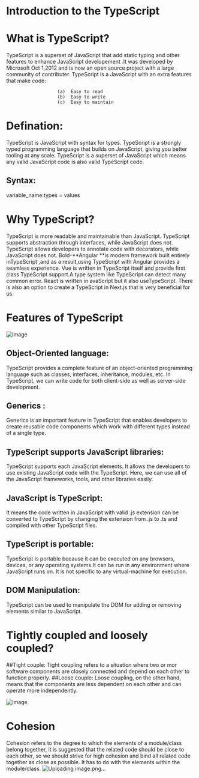  # Introduction to the TypeScript
# What is TypeScript?
TypeScript is a superset of JavaScript that add static typing and other features to enhance JavaScript developement .It was developed by Microsoft Oct 1,2012 and is now an open source project with a large community of contributer.
TypeScript is a JavaScript with an extra features that make code:

                       (a)  Easy to read   
                       (b)  Easy to write
                       (c)  Easy to maintain   


# Defination:
TypeScript is JavaScript with syntax for types. TypeScript is a strongly typed programming language that builds on JavaScript, giving you better tooling at any 
 scale.
TypeScript is a superset of JavaScript which means any valid JavaScript code is also valid TypeScript code.
## Syntax:
 variable_name:types = values
#  Why TypeScript?
TypeScript is more readable and maintainable than JavaScript. TypeScript supports abstraction through interfaces, while JavaScript does not. TypeScript allows 
developers to annotate code with decorators, while JavaScript does not.
Bold-**Angular **is modern framework built entirely inTypeScript ,and as a result,using TypeScript with Angular provides a seamless experience.
Vue is written in TypeScript itself and provide first class TypeScript support.A type system like TypeScript can detect many common error.
React is written in avaScript but it also useTypeScript.
There is also an option to create a TypeScript in Next.js that is very beneficial for us.
# Features of TypeScript

![image](https://github.com/ZubaidaKhan/TypeScript/assets/141108671/d341f02a-7c78-4def-97a7-076adf251f6e)
## Object-Oriented language:
TypeScript provides a complete feature of an object-oriented programming language such as classes, interfaces, inheritance, modules, etc. In TypeScript, we can 
 write code for both client-side as well as server-side development.
## Generics :
Generics is an important feature in TypeScript that enables developers to create reusable code components which work with different types instead of a single type. 
## TypeScript supports JavaScript libraries: 
 TypeScript supports each JavaScript elements. It allows the developers to use existing JavaScript code with the TypeScript. Here, we can use all of the JavaScript 
 frameworks, tools, and other libraries easily.

## JavaScript is TypeScript:
It means the code written in JavaScript with valid .js extension can be converted to TypeScript by changing the extension from .js to .ts and compiled with other 
 TypeScript files.
## TypeScript is portable: 
TypeScript is portable because it can be executed on any browsers, devices, or any operating systems.It can be run in any environment where JavaScript runs on. It 
 is not specific to any virtual-machine for execution.

## DOM Manipulation:
 TypeScript can be used to manipulate the DOM for adding or removing elements similar to JavaScript.
 
# Tightly coupled and loosely coupled?
##Tight couple:
Tight coupling refers to a situation where two or mor  software components are closely connected and depend on each other to function properly. 
##Loose couple:
   Loose coupling, on the other hand, means that the components are less dependent on each other and can operate more independently.

   ![image](https://github.com/ZubaidaKhan/TypeScript/assets/141108671/3f36bf97-8c0b-416c-89d7-9efdc7ca7d83)

# Cohesion
Cohesion refers to the degree to which the elements of a module/class belong together, it is suggested that the related code should be close to each other, so we 
 should strive for high cohesion and bind all related code together as close as possible. It has to do with the elements within the module/class.
 ![Uploading image.png…]()







           



